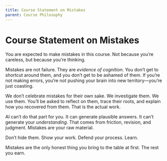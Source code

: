 ```yaml
---
title: Course Statement on Mistakes
parent: Course Philosophy
---
```


# Course Statement on Mistakes

You are expected to make mistakes in this course. Not because you’re careless, but because you’re thinking.

Mistakes are not failure. They are *evidence of cognition*. You don’t get to shortcut around them, and you don’t get to be ashamed of them. If you’re not making errors, you’re not pushing your brain into new territory—you’re just coasting.

We don’t celebrate mistakes for their own sake. We investigate them. We use them. You’ll be asked to reflect on them, trace their roots, and explain how you recovered from them. That is the actual work.

AI can’t do that part for you. It can generate plausible answers. It can’t generate your *understanding*. That comes from friction, revision, and judgment. Mistakes are your raw material.

Don’t hide them. Show your work. Defend your process. Learn.

Mistakes are the only honest thing you bring to the table at first. The rest you earn.
